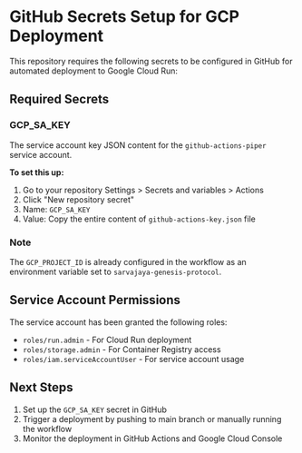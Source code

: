 # GitHub Secrets Setup for GCP Deployment

This repository requires the following secrets to be configured in GitHub for automated deployment to Google Cloud Run:

## Required Secrets

### GCP_SA_KEY
The service account key JSON content for the `github-actions-piper` service account.

**To set this up:**
1. Go to your repository Settings > Secrets and variables > Actions
2. Click "New repository secret"
3. Name: `GCP_SA_KEY`
4. Value: Copy the entire content of `github-actions-key.json` file

### Note
The `GCP_PROJECT_ID` is already configured in the workflow as an environment variable set to `sarvajaya-genesis-protocol`.

## Service Account Permissions
The service account has been granted the following roles:
- `roles/run.admin` - For Cloud Run deployment
- `roles/storage.admin` - For Container Registry access
- `roles/iam.serviceAccountUser` - For service account usage

## Next Steps
1. Set up the `GCP_SA_KEY` secret in GitHub
2. Trigger a deployment by pushing to main branch or manually running the workflow
3. Monitor the deployment in GitHub Actions and Google Cloud Console